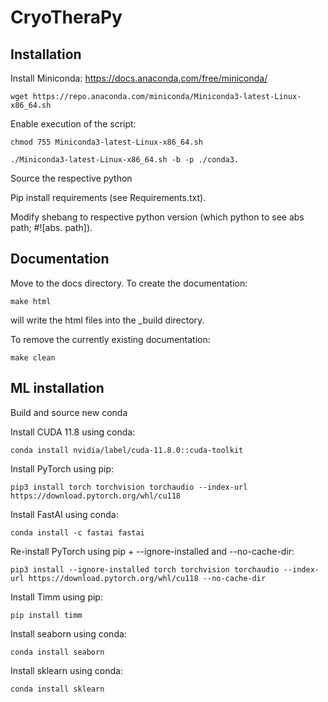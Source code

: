 CryoTheraPy
==========


## Installation
Install Miniconda: 
https://docs.anaconda.com/free/miniconda/ 
```
wget https://repo.anaconda.com/miniconda/Miniconda3-latest-Linux-x86_64.sh
```
Enable execution of the script:
```
chmod 755 Miniconda3-latest-Linux-x86_64.sh
```
```
./Miniconda3-latest-Linux-x86_64.sh -b -p ./conda3.
```

Source the respective python

Pip install requirements (see Requirements.txt).

Modify shebang to respective python version (which python to see abs path; #![abs. path]).


## Documentation
Move to the docs directory.
To create the documentation:
```
make html
```
will write the html files into the _build directory.

To remove the currently existing documentation:
```
make clean
```

## ML installation
Build and source new conda

Install CUDA 11.8 using conda:
```
conda install nvidia/label/cuda-11.8.0::cuda-toolkit
```

Install PyTorch using pip:
```
pip3 install torch torchvision torchaudio --index-url https://download.pytorch.org/whl/cu118
```

Install FastAI using conda:
```
conda install -c fastai fastai
```

Re-install PyTorch using pip + --ignore-installed and --no-cache-dir:
```
pip3 install --ignore-installed torch torchvision torchaudio --index-url https://download.pytorch.org/whl/cu118 --no-cache-dir
```

Install Timm using pip:
```
pip install timm
```

Install seaborn using conda:
```
conda install seaborn 
```

Install sklearn using conda:
```
conda install sklearn
```